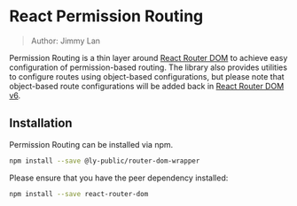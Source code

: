 # React Permission Routing

> Author: Jimmy Lan

Permission Routing is a thin layer around [React Router DOM](https://www.npmjs.com/package/react-router-dom) to achieve easy configuration of permission-based routing.
The library also provides utilities to configure routes using object-based configurations, but please note that object-based route configurations will be added back in [React Router DOM v6](https://www.npmjs.com/package/react-router-dom).

## Installation

Permission Routing can be installed via npm.

```bash
npm install --save @ly-public/router-dom-wrapper
```
Please ensure that you have the peer dependency installed:

```bash
npm install --save react-router-dom
```

